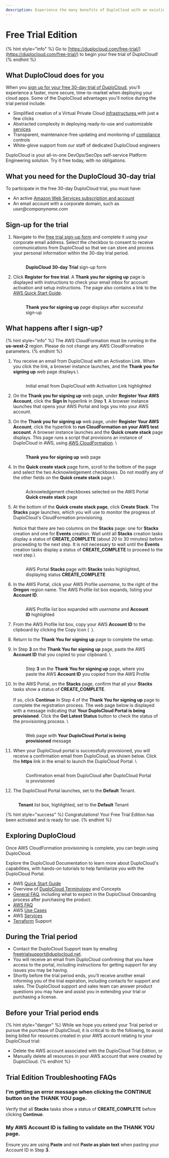 ```yaml
---
description: Experience the many benefits of DuploCloud with an existing AWS account
---
```


# Free Trial Edition

{% hint style="info" %}
Go to [https://duplocloud.com/free-trial/](https://duplocloud.com/free-trial/) to begin your free trial of DuploCloud!
{% endhint %}

## What DuploCloud does for you

When you [sign up for your free 30-day trial of DuploCloud](https://duplocloud.com/free-trial/), you'll experience a faster, more secure, time-to-market when deploying your cloud apps. Some of the DuploCloud advantages you'll notice during the trial period include:

* Simplified creation of a Virtual Private Cloud [infrastructures ](aws/use-cases/disaster-recovery.md)with just a few clicks
* Abstracted complexity in deploying ready-to-use and customizable [services](aws/aws-services/)
* Transparent, maintenance-free updating and monitoring of [compliance](aws/broader-scenarios/security-and-compliance.md) controls&#x20;
* White-glove support from our staff of dedicated DuploCloud engineers

DuploCloud is your all-in-one DevOps/SecOps self-service Platform Engineering solution. Try it free today, with no obligations.

## What you need for the DuploCloud 30-day trial

To participate in the free 30-day DuploCloud trial, you must have:

* An active [Amazon Web Services subscription and account](https://aws.amazon.com/free/?trk=78b916d7-7c94-4cab-98d9-0ce5e648dd5f\&sc\_channel=ps\&ef\_id=CjwKCAjwpuajBhBpEiwA\_ZtfhU8KT036RgM6RbsbKcPmNuRz49DKHeb0LfMuQ5n--Iuhf064JpgG-hoCQtEQAvD\_BwE:G:s\&s\_kwcid=AL!4422!3!432339156162!e!!g!!aws%20sign%20up!9572385111!102212379327\&all-free-tier.sort-by=item.additionalFields.SortRank\&all-free-tier.sort-order=asc\&awsf.Free%20Tier%20Types=\*all\&awsf.Free%20Tier%20Categories=\*all)
* An email account with a corporate domain, such as _user@companyname.com_

## Sign-up for the trial

1.  Navigate to the [free trial sign-up form](https://duplocloud.com/free-trial/) and complete it using your corporate email address. Select the checkbox to consent to receive communications from DuploCloud so that we can store and process your personal information within the 30-day trial period.

    <figure><img src=".gitbook/assets/FTX0.png" alt=""><figcaption><p><strong>DuploCloud 30-day Trial</strong> sign-up form</p></figcaption></figure>
2.  Click **Register for free trial**. A **Thank you for signing up** page is displayed with instructions to check your email inbox for account activation and setup instructions. The page also contains a link to the [AWS Quick Start Guide](aws/quick-start/).

    <figure><img src=".gitbook/assets/FTX1.png" alt=""><figcaption><p><strong>Thank you for signing up</strong> page displays after successful sign-up</p></figcaption></figure>



## What happens after I sign-up?

{% hint style="info" %}
The AWS CloudFormation must be running in the **us-west-2** region. Please do not change any AWS CloudFormation parameters.
{% endhint %}

1.  You receive an email from DuploCloud with an Activation Link. When you click the link, a browser instance launches, and the **Thank you for signing up** web page displays.\


    <figure><img src=".gitbook/assets/FTX2.png" alt=""><figcaption><p>Initial email from DuploCloud with Activation Link highlighted<br></p></figcaption></figure>
2. On the **Thank you for signing up** web page, under **Register Your AWS Account**, click the **Sign In** hyperlink in Step **1**. A browser instance launches that opens your AWS Portal and logs you into your AWS account.&#x20;
3.  On the **Thank you for signing up** web page, under **Register Your AWS Account**, click the hyperlink to **run CloudFormation on your AWS test account**. A browser instance launches and the **Quick create stack** page displays. This page runs a script that provisions an instance of DuploCloud in AWS, using [AWS CloudFormation](https://aws.amazon.com/cloudformation/). \


    <figure><img src=".gitbook/assets/FTX3.png" alt=""><figcaption><p><strong>Thank you</strong> <strong>for signing up</strong> web page </p></figcaption></figure>


4.  In the **Quick create stack** page form, scroll to the bottom of the page and select the two Acknowledgement checkboxes. Do not modify any of the other fields on the **Quick create stack** page.\


    <figure><img src=".gitbook/assets/FTX4.png" alt=""><figcaption><p>Acknowledgement checkboxes selected on the AWS Portal <strong>Quick create stack</strong> page</p></figcaption></figure>


5.  At the bottom of the **Quick create stack page**, click **Create Stack**. The **Stacks** page launches, which you will use to monitor the progress of DuploCloud's CloudFormation provisioning.\
    &#x20;\
    Notice that there are two columns on the **Stacks** page: one for **Stacks** creation and one for **Events** creation. Wait until all **Stacks** creation tasks display a status of **CREATE\_COMPLETE** (about 20 to 30 minutes) before proceeding to the next step. It is not necessary to wait until the **Events** creation tasks display a status of **CREATE\_COMPLETE** to proceed to the next step.\


    <figure><img src=".gitbook/assets/FTX5.png" alt=""><figcaption><p>AWS Portal <strong>Stacks</strong> page with <strong>Stacks</strong> tasks highlighted, displaying status <strong>CREATE_COMPLETE</strong></p></figcaption></figure>


6.  In the AWS Portal, click your AWS Profile _username_, to the right of the **Oregon** region name. The AWS Profile list box expands, listing your **Account ID**.

    <figure><img src=".gitbook/assets/FT4 (1).png" alt=""><figcaption><p>AWS Profile list box expanded with <em>username</em> and <strong>Account ID</strong> highlighted</p></figcaption></figure>
7. From the AWS Profile list box, copy your AWS **Account ID** to the clipboard by clicking the Copy Icon ( <img src=".gitbook/assets/copy_icon (1).png" alt="" data-size="line"> ).
8. Return to the **Thank You for signing up** page to complete the setup.
9.  In Step **3** on the **Thank You for signing up** page, paste the AWS **Account ID** that you copied to your clipboard. \


    <figure><img src=".gitbook/assets/FTX6.png" alt=""><figcaption><p>Step <strong>3</strong> on the <strong>Thank You for signing up</strong> page, where you paste the AWS <strong>Account ID</strong> you copied from the AWS Profile</p></figcaption></figure>


10. In the AWS Portal, on the **Stacks** page, confirm that all your **Stacks** tasks show a status of **CREATE\_COMPLETE**. \
    \
    If so, click **Continue** In Step 4 of the **Thank You for signing up** page to complete the registration process. The web page below is displayed with a message indicating that **Your DuploCloud Portal is being provisioned**. Click the **Get Latest Status** button to check the status of the provisioning process. \


    <figure><img src=".gitbook/assets/FTX7.png" alt=""><figcaption><p>Web page with <strong>Your DuploCloud Portal is being provisioned</strong> message</p></figcaption></figure>


11. When your DuploCloud portal is successfully provisioned, you will receive a confirmation email from DuploCloud, as shown below. Click the **https** link in the email to launch the DuploCloud Portal. \


    <figure><img src=".gitbook/assets/FTX8.png" alt=""><figcaption><p>Confirmation email from DuploCloud after DuploCloud Portal is provisioned</p></figcaption></figure>


12. The DuploCloud Portal launches, set to the **Default** Tenant. &#x20;

<figure><img src=".gitbook/assets/FTX9.png" alt=""><figcaption><p><strong>Tenant</strong> list box, highlighted, set to the <strong>Default</strong> Tenant</p></figcaption></figure>

{% hint style="success" %}
Congratulations! Your Free Trial Edition has been activated and is ready for use.
{% endhint %}

## Exploring DuploCloud

Once AWS CloudFormation provisioning is complete, you can begin using DuploCloud.

Explore the DuploCloud Documentation to learn more about DuploCloud's capabilities, with hands-on tutorials to help familiarize you with the DuploCloud Portal.

* AWS [Quick Start Guide](aws/quick-start/)
* Overview of [DuploCloud Terminology](aws/container-deployments/concepts.md) and Concepts
* [General FAQ](faq.md), including what to expect in the DuploCloud Onboarding process after purchasing the product.
* [AWS FAQ](aws/aws-faq.md)
* AWS [Use Cases](aws/use-cases/)
* AWS [Services](aws/aws-services/)
* [Terraform](aws/terraform-support/) Support

## During the Trial period

* Contact the DuploCloud Support team by emailing [freetrialsupport@duplocloud.net](mailto:freetrialsupport@duplocloud.net).
* You will receive an email from DuploCloud confirming that you have access to the portal, including instructions for getting support for any issues you may be having.
* Shortly before the trial period ends, you'll receive another email informing you of the trial expiration, including contacts for support and sales. The DuploCloud support and sales team can answer product questions you may have and assist you in extending your trial or purchasing a license.&#x20;

## Before your Trial period ends

{% hint style="danger" %}
While we hope you extend your Trial period or pursue the purchase of DuploCloud, it is critical to do the following, to avoid being billed for resources created in your AWS account relating to your DuploCloud trial:

* Delete the AWS account associated with the DuploCloud Trial Edition, or
* Manually delete all resources in your AWS account that were created by DuploCloud.
{% endhint %}

## Trial Edition Troubleshooting FAQs

### I'm getting an error message when clicking the CONTINUE button on the THANK YOU page.

Verify that all **Stacks** tasks show a status of **CREATE\_COMPLETE** before clicking **Continue**.

### My AWS Account ID is failing to validate on the THANK YOU page.

Ensure you are using **Paste** and not **Paste as plain text** when pasting your Account ID in Step **3**.
